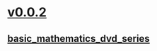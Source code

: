 
# [v0.0.2](https://github.com/littleflute/dvd1/edit/master/README.md)
## [basic_mathematics_dvd_series]()
